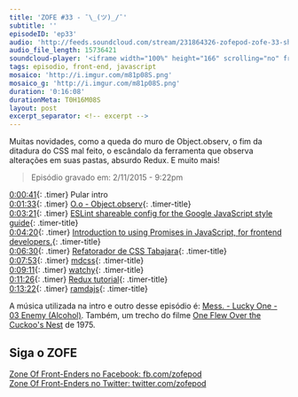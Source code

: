 ```yaml
---
title: 'ZOFE #33 - ¯\_(ツ)_/¯'
subtitle: ''
episodeID: 'ep33'
audio: 'http://feeds.soundcloud.com/stream/231864326-zofepod-zofe-33-shrug'
audio_file_length: 15736421
soundcloud-player: '<iframe width="100%" height="166" scrolling="no" frameborder="no" src="https://w.soundcloud.com/player/?url=https%3A//api.soundcloud.com/tracks/231864326&amp;color=ff5500&amp;auto_play=false&amp;hide_related=false&amp;show_comments=true&amp;show_user=true&amp;show_reposts=false"></iframe>'
tags: episodio, front-end, javascript
mosaico: 'http://i.imgur.com/m81p08S.png'
mosaico_g: 'http://i.imgur.com/m81p08S.png'
duration: '0:16:08'
durationMeta: T0H16M08S
layout: post
excerpt_separator: <!-- excerpt -->
---
```



Muitas novidades, como a queda do muro de Object.observ, o fim da ditadura do CSS mal feito, o escândalo da ferramenta que observa alterações em suas pastas, absurdo Redux. E muito mais!
<!-- excerpt -->

> Episódio gravado em: 2/11/2015 - 9:22pm

[0:00:41](#t=0:00:41){: .timer} Pular intro<br>
[0:01:33](#t=0:01:33){: .timer} [O.o - Object.observ](https://mail.mozilla.org/pipermail/es-discuss/2015-November/044684.html){: .timer-title}<br>
[0:03:21](#t=0:03:21){: .timer} [ESLint shareable config for the Google JavaScript style guide](https://github.com/google/eslint-config-google){: .timer-title}<br>
[0:04:20](#t=0:04:20){: .timer} [Introduction to using Promises in JavaScript, for frontend developers.](https://github.com/mattdesl/promise-cookbook){: .timer-title}<br>
[0:06:30](#t=0:06:30){: .timer} [Refatorador de CSS Tabajara](https://github.com/begriffs/css-ratiocinator){: .timer-title}<br>
[0:07:53](#t=0:07:53){: .timer} [mdcss](https://github.com/jonathantneal/mdcss){: .timer-title}<br>
[0:09:11](#t=0:09:11){: .timer} [watchy](https://github.com/caseywebdev/watchy){: .timer-title}<br>
[0:11:26](#t=0:11:26){: .timer} [Redux tutorial](https://github.com/happypoulp/redux-tutorial){: .timer-title}<br>
[0:13:22](#t=0:13:22){: .timer} [ramdajs](http://ramdajs.com/){: .timer-title}<br>

A música utilizada na intro e outro desse episódio é: [Mess. - Lucky One - 03 Enemy (Alcohol)](http://store.southerncitylab.net/album/lucky-one). Também, um trecho do filme [One Flew Over the Cuckoo's Nest](http://www.imdb.com/title/tt0073486/) de 1975.

## Siga o ZOFE

[Zone Of Front-Enders no Facebook: fb.com/zofepod](http://fb.com/zofepod/ "ZOFE no Facebook: fb.com/zofepod")<br>
[Zone Of Front-Enders no Twitter: twitter.com/zofepod](http://twitter.com/zofepod/ "ZOFE no Twitter")<br>
